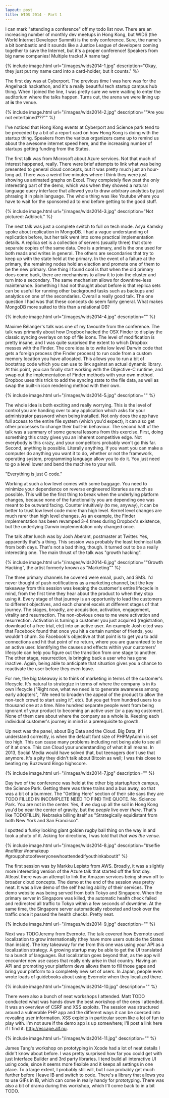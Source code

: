 ```yaml
---
layout: post
title: WIDS 2014 - Part 1
---
```


I can mark "attending a conference" off my todo list now. There are an increasing number of monthly dev meetups in Hong Kong, but WIDS (the World Internet Developer Summit) is the only conference. Sure, the name's a bit bombastic and it sounds like a Justice League of developers coming together to save the Internet, but it's a proper conference! Speakers from big name companies! Multiple tracks! A name tag!

{% include 	image.html url="/images/wids2014-1.jpg" description="Okay, they just put my name card into a card-holder, but it counts." %}


The first day was at Cyberport. The previous time I was here was for the Angelhack hackathon, and it's a really beautiful tech startup campus hub thing. When I joined the line, I was pretty sure we were waiting to enter the auditorium where the talks happen. Turns out, the arena we were lining up at **is** the venue.

 {% include image.html 	url="/images/wids2014-2.jpg" description="\"Are you not entertained???\"" %}

I've noticed that Hong Kong events at Cyberport and Science park tend to be preceded by a bit of a report card on how Hong Kong is doing with the startup thing. Speakers from the various organizers came up to remind us about the awesome internet speed here, and the increasing number of startups getting funding from the States.

The first talk was from Microsoft about Azure services. Not that much of interest happened, really. There were brief attempts to link what was being presented to general cloud concepts, but it was pretty much just an hour-long ad. There was a weird five minutes where I think they were just showing us animated graphs on Excel. They completely flew past the only interesting part of the demo, which was when they showed a natural language query interface that allowed you to draw arbitrary analytics by just phrasing it in plain language. The whole thing was like Youtube where you have to wait for the sponsored ad to end before getting to the good stuff.

{% include image.html 	url="/images/wids2014-3.jpg" description="Not pictured: Adblock." %}

The next talk was just a complete switch to full on tech mode. Asya Kamsky spoke about replication in MongoDB. I had a vague understanding of replication before, but her talk went into some practical implementation details. A replica set is a collection of servers (usually three) that store separate copies of the same data. One is a primary, and is the one used for both reads and writes in general. The others are secondaries that try to keep up with the state held at the primary. In the event of a failure at the primary, the remaining nodes hold an election and promote one of them to be the new primary. One thing I found cool is that when the old primary does come back, there are mechanisms to allow it to join the cluster and turn into a secondary. The same mechanism allows for downtime-less maintenance. Something I had not thought about before is that replica sets can be useful for running other background tasks such as backups and analytics on one of the secondaries. Overall a really good talk. The one question I had was that these concepts do seem fairly general. What makes MongoDB more suited to this than a relational DB?

{% include image.html 	url="/images/wids2014-4.jpg" description="" %}


Maxime Bélanger's talk was one of my favourite from the conference. The talk was primarily about how Dropbox hacked the OSX Finder to display the classic syncing overlays on top of file icons. The level of modification is pretty insane, and I was quite surprised the extent to which Dropbox messes with the Finder. The core idea is to write low level Darwin code that gets a foreign process (the Finder process) to run code from a custom memory location you have allocated. This allows you to run a bit of bootstrap code which you can use to link against an actual dynamic library. At this point, you can finally start working with the Objective-C runtime, and swap out the implementation of Finder methods with your own method. Dropbox uses this trick to add the syncing state to the file data, as well as swap the built-in icon rendering method with their own.

{% include image.html 	url="/images/wids2014-5.jpg" description="" %}

The whole idea is both exciting and really worrying. This is the level of control you are handing over to any application which asks for your administrator password when being installed. Not only does the app have full access to the entire file system (which you'd expect), it can also get other processes to change their built-in behaviour. The second half of the talk was a summary of some general lessons from this exercise. First, doing something this crazy gives you an inherent competitive edge. Not everybody is this crazy, and your competitors probably won't go this far. Second, anything is possible. Literally anything. If you want you can make a computer do anything you want it to do, whether or not the framework, operating system, programming language allow you to do it. You just need to go a level lower and bend the machine to your will.

"Everything is just C code."

Working at such a low level comes with some baggage. You need to minimize your dependence on reverse engineered libraries as much as possible. This will be the first thing to break when the underlying platform changes, because none of the functionality you are depending one was meant to be outward facing. Counter intuitively (to me, anyway), it can be better to trust low level code more than high level. Kernel level changes are much rarer than high level changes. As an example, the Finder implementation has been revamped 3-4 times during Dropbox's existence, but the underlying Darwin implementation only changed once.

The talk after lunch was by Josh Aberant, postmaster at Twitter. Yes, apparently that's a thing. This session was probably the least technical talk from both days. That's not a bad thing, though. It turned out to be a really interesting one. The main thrust of the talk was "growth hacking".

{% include image.html 	url="/images/wids2014-6.jpg" description="\"Growth Hacking\", the artist formerly known as \"Marketing\"" %}

The three primary channels he covered were email, push, and SMS. I'd never thought of push notifications as a marketing channel, but the key takeaway from this session was keeping the customer's entire lifecycle in mind, from the first time they hear about the product to when they stop using it. Every stage of that journey is an opportunity to lead the customers to different objectives, and each channel excels at different stages of that journey. The stages, broadly, are acquisition, activation, engagement, virality and resurrection. The non-obvious ones to me were activation and resurrection. Activation is turning a customer you just acquired (registration, download of a free trial, etc) into an active user. An example Josh cited was that Facebook found that once you hit a certain number of friends, you wouldn't churn. So Facebook's objective at that point is to get you to add connections and hit that point of no return, where you are guaranteed to be an active user. Identifying the causes and effects within your customers' lifecycle can help you figure out the transition from one stage to another. The other stage, resurrection, is bringing back a user who has gone inactive. Again, being able to anticipate that situation gives you a chance to reactivate the user before they even leave.

For me, the big takeaway is to think of marketing in terms of the customer's lifecycle. It's natural to strategize in terms of where the company is in its own lifecycle ("Right now, what we need is to generate awareness among early adopters", "We need to broaden the appeal of the product to allow the non-tech crowd to start using it", etc). But you get from hundred users to a thousand one at a time. Nine hundred separate people went from being ignorant of your product to becoming an active user (or a paying customer). None of them care about where the company as a whole is. Keeping each individual customer's journey in mind is a prerequisite to growth.

Up next was the panel, about Big Data and the Cloud. Big Data, if I understand correctly, is when the default font size of PHPMyAdmin is set too high. This can cause many problems including not being able to see all of it at once. This can Cloud your understanding of what it all means. In 2013, Social Media would have solved that, but teenagers don't use that anymore. It's a pity they didn't talk about Bitcoin as well; I was this close to beating my Buzzword Bingo highscore.

{% include image.html 	url="/images/wids2014-7.jpg" description="" %}

Day two of the conference was held at the other big startup/tech campus, the Science Park. Getting there was three trains and a bus away, so that was a bit of a bummer. The "Getting Here" section of their site says they are TODO FILLED IN INCOMPLETE NEED TO FIND THE QUOTE. No, Science Park. You are not in the center. Yes, if we dug up all the soil in Hong Kong you'd be near the center of gravity, but the *people* live over *there*. That's like TODOFILLIN, Nebraska billing itself as "Strategically equidistant from both New York and San Francisco".

I spotted a funky looking giant golden rugby ball thing on the way in and took a photo of it. Asking for directions, I was told that *that was the venue*.

{% include image.html 	url="/images/wids2014-8.jpg" description="#selfie #nofilter #nomakeup #groupphotoofeveryonewhoattendedifyouthinkaboutit" %}

The first session was by Markku Lepisto from AWS. Broadly, it was a slightly more interesting version of the Azure talk that started off the first day. Atleast there was an attempt to link the Amazon services being shown off to broader cloud concepts. The demo at the end of the session was pretty neat. It was a live demo of the self healing ability of their services. The demo website was being served from both Tokyo and Singapore. When the primary server in Singapore was killed, the automatic health check failed and redirected all traffic to Tokyo within a few seconds of downtime. At the same time, the Singapore server automatically rebooted and took over the traffic once it passed the health checks. Pretty neat.

{% include image.html 	url="/images/wids2014-9.jpg" description="" %}

Next was TODOJeremy from Evernote. The talk covered how Evernote used localization to grow internationally (they have more users outside the States than inside). The key takeaway for me from this one was using your API as a localization strategy. A growing startup may be able to get the UI translated to a bunch of languages. But localization goes beyond that, as the app will encounter new use cases that really only arise in that country. Having an API and promoting your platform devs allows them to fill those gaps and bring your platform to a completely new set of users. In Japan, people even wrote loads of guidebooks about using Evernote when they localized there.

{% include image.html 	url="/images/wids2014-10.jpg" description="" %}


There were also a bunch of neat workshops I attended. Matt TODO conducted what was hands down the best workshop of the ones I attended. It was an overview of CSRF and XSS exploits. The session was structured around a vulnerable PHP app and the different ways it can be coerced into revealing user information. XSS exploits in particular seem like a lot of fun to play with. I'm not sure if the demo app is up somewhere; I'll post a link here if I find it. http://escape.alf.nu.

{% include image.html 	url="/images/wids2014-11.jpg" description="" %}


James Tang's workshop on prototyping in Xcode had a lot of neat details I didn't know about before. I was pretty surprised how far you could get with just Interface Builder and 3rd party libraries. I tend build all interactive UI using code, since it seems more flexible and it keeps all settings in one place. To a large extent, I probably still will, but I can probably get much further before I leave IB and switch to code. There's a library that allows you to use GIFs in IB, which can come in really handy for prototyping. There was also a bit of drama during this workshop, which I'll come back to in a bit TODO.
